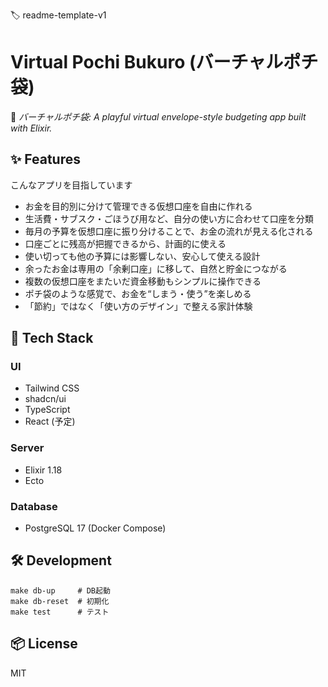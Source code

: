🏷️ readme-template-v1

# Virtual Pochi Bukuro (バーチャルポチ袋)

🧧 _バーチャルポチ袋: A playful virtual envelope-style budgeting app built with Elixir._

## ✨ Features

こんなアプリを目指しています

- お金を目的別に分けて管理できる仮想口座を自由に作れる
- 生活費・サブスク・ごほうび用など、自分の使い方に合わせて口座を分類
- 毎月の予算を仮想口座に振り分けることで、お金の流れが見える化される
- 口座ごとに残高が把握できるから、計画的に使える
- 使い切っても他の予算には影響しない、安心して使える設計
- 余ったお金は専用の「余剰口座」に移して、自然と貯金につながる
- 複数の仮想口座をまたいだ資金移動もシンプルに操作できる
- ポチ袋のような感覚で、お金を“しまう・使う”を楽しめる
- 「節約」ではなく「使い方のデザイン」で整える家計体験

## 🧰 Tech Stack

### UI
- Tailwind CSS
- shadcn/ui
- TypeScript
- React (予定)

### Server
- Elixir 1.18
- Ecto

### Database
- PostgreSQL 17 (Docker Compose)

## 🛠️ Development

```
make db-up     # DB起動
make db-reset  # 初期化
make test      # テスト
```

## 📦 License

MIT
